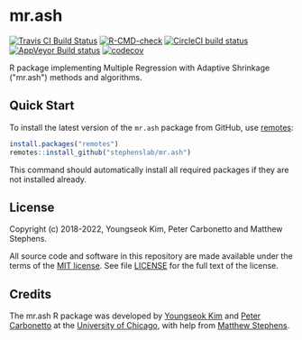 # mr.ash

[![Travis CI Build Status](https://app.travis-ci.com/stephenslab/mr.ash.svg?branch=master)](https://app.travis-ci.com/stephenslab/mr.ash)
[![R-CMD-check](https://github.com/stephenslab/mr.ash/actions/workflows/R-CMD-check.yaml/badge.svg)](https://github.com/stephenslab/mr.ash/actions/workflows/R-CMD-check.yaml)
[![CircleCI build status](https://dl.circleci.com/status-badge/img/gh/stephenslab/mr.ash/tree/master.svg?style=svg)](https://dl.circleci.com/status-badge/redirect/gh/stephenslab/mr.ash/tree/master)
[![AppVeyor Build status](https://ci.appveyor.com/api/projects/status/5ajikmfnhobvm4d7?svg=true)](https://ci.appveyor.com/project/pcarbo/mr-ash)
[![codecov](https://codecov.io/gh/stephenslab/mr.ash/branch/master/graph/badge.svg?token=0VBKJTPK3U)](https://codecov.io/gh/stephenslab/mr.ash)

R package implementing Multiple Regression with Adaptive Shrinkage
("mr.ash") methods and algorithms.

## Quick Start

To install the latest version of the `mr.ash` package
from GitHub, use [remotes][remotes]:

```R
install.packages("remotes")
remotes::install_github("stephenslab/mr.ash")
```

This command should automatically install all required packages if
they are not installed already.

## License

Copyright (c) 2018-2022, Youngseok Kim, Peter Carbonetto and Matthew
Stephens.

All source code and software in this repository are made available
under the terms of the [MIT license][mit-license]. See
file [LICENSE](LICENSE) for the full text of the license.

## Credits

The mr.ash R package was developed by [Youngseok Kim][youngseok] and
[Peter Carbonetto][peter] at the [University of Chicago][uchicago],
with help from [Matthew Stephens][matthew].

[mit-license]: https://opensource.org/licenses/mit-license.html
[remotes]: https://github.com/r-lib/remotes
[uchicago]: https://www.uchicago.edu
[youngseok]: https://github.com/youngseok-kim
[peter]: https://pcarbo.github.io
[matthew]: http://stephenslab.uchicago.edu
